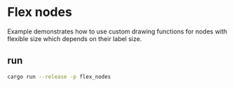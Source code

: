 # Flex nodes

Example demonstrates how to use custom drawing functions for nodes with flexible size which depends on their label size. 

## run

```bash
cargo run --release -p flex_nodes
```

